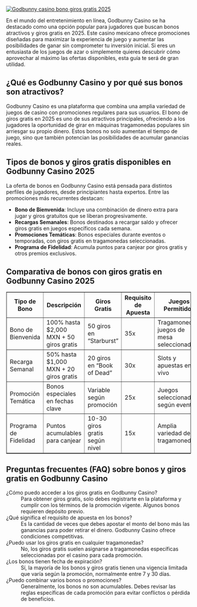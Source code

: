 [![Godbunny casino bono giros gratis 2025](https://123-caf.pages.dev/gitsignup.png)](https://vrmoo.ru/Bt82HjjY)

<div>     <p>En el mundo del entretenimiento en línea, Godbunny Casino se ha destacado como una opción popular para jugadores que buscan bonos atractivos y giros gratis en 2025. Este casino mexicano ofrece promociones diseñadas para maximizar la experiencia de juego y aumentar las posibilidades de ganar sin comprometer tu inversión inicial. Si eres un entusiasta de los juegos de azar o simplemente quieres descubrir cómo aprovechar al máximo las ofertas disponibles, esta guía te será de gran utilidad.</p>        <h2>¿Qué es Godbunny Casino y por qué sus bonos son atractivos?</h2>     <p>Godbunny Casino es una plataforma que combina una amplia variedad de juegos de casino con promociones regulares para sus usuarios. El bono de giros gratis en 2025 es uno de sus atractivos principales, ofreciendo a los jugadores la oportunidad de girar en máquinas tragamonedas populares sin arriesgar su propio dinero. Estos bonos no solo aumentan el tiempo de juego, sino que también potencian las posibilidades de acumular ganancias reales.</p>        <h2>Tipos de bonos y giros gratis disponibles en Godbunny Casino 2025</h2>     <p>La oferta de bonos en Godbunny Casino está pensada para distintos perfiles de jugadores, desde principiantes hasta expertos. Entre las promociones más recurrentes destacan:</p>        <ul>       <li><strong>Bono de Bienvenida</strong>: Incluye una combinación de dinero extra para jugar y giros gratuitos que se liberan progresivamente.</li>       <li><strong>Recargas Semanales</strong>: Bonos destinados a recargar saldo y ofrecer giros gratis en juegos específicos cada semana.</li>       <li><strong>Promociones Temáticas</strong>: Bonos especiales durante eventos o temporadas, con giros gratis en tragamonedas seleccionadas.</li>       <li><strong>Programa de Fidelidad</strong>: Acumula puntos para canjear por giros gratis y otros premios exclusivos.</li>     </ul>        <h2>Comparativa de bonos con giros gratis en Godbunny Casino 2025</h2>     <table border="1" cellpadding="5" cellspacing="0">       <thead>         <tr>           <th>Tipo de Bono</th>           <th>Descripción</th>           <th>Giros Gratis</th>           <th>Requisito de Apuesta</th>           <th>Juegos Permitidos</th>         </tr>       </thead>       <tbody>         <tr>           <td>Bono de Bienvenida</td>           <td>100% hasta $2,000 MXN + 50 giros gratis</td>           <td>50 giros en “Starburst”</td>           <td>35x</td>           <td>Tragamonedas, juegos de mesa seleccionados</td>         </tr>         <tr>           <td>Recarga Semanal</td>           <td>50% hasta $1,000 MXN + 20 giros gratis</td>           <td>20 giros en “Book of Dead”</td>           <td>30x</td>           <td>Slots y apuestas en vivo</td>         </tr>         <tr>           <td>Promoción Temática</td>           <td>Bonos especiales en fechas clave</td>           <td>Variable según promoción</td>           <td>25x</td>           <td>Juegos seleccionados según evento</td>         </tr>         <tr>           <td>Programa de Fidelidad</td>           <td>Puntos acumulables para canjear</td>           <td>10-30 giros gratis según nivel</td>           <td>15x</td>           <td>Amplia variedad de tragamonedas</td>         </tr>       </tbody>     </table>        <h2>Preguntas frecuentes (FAQ) sobre bonos y giros gratis en Godbunny Casino</h2>     <dl>       <dt>¿Cómo puedo acceder a los giros gratis en Godbunny Casino?</dt>       <dd>Para obtener giros gratis, solo debes registrarte en la plataforma y cumplir con los términos de la promoción vigente. Algunos bonos requieren depósito previo.</dd>          <dt>¿Qué significa el requisito de apuesta en los bonos?</dt>       <dd>Es la cantidad de veces que debes apostar el monto del bono más las ganancias para poder retirar el dinero. Godbunny Casino ofrece condiciones competitivas.</dd>          <dt>¿Puedo usar los giros gratis en cualquier tragamonedas?</dt>       <dd>No, los giros gratis suelen asignarse a tragamonedas específicas seleccionadas por el casino para cada promoción.</dd>          <dt>¿Los bonos tienen fecha de expiración?</dt>       <dd>Sí, la mayoría de los bonos y giros gratis tienen una vigencia limitada que varía según la promoción, normalmente entre 7 y 30 días.</dd>          <dt>¿Puedo combinar varios bonos o promociones?</dt>       <dd>Generalmente, los bonos no son acumulables. Debes revisar las reglas específicas de cada promoción para evitar conflictos o pérdida de beneficios.</dd>     </dl>   </div>